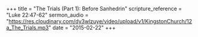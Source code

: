 +++
title = "The Trials (Part 1): Before Sanhedrin"
scripture_reference = "Luke 22:47-62"
sermon_audio = "https://res.cloudinary.com/dy3wlzuye/video/upload/v1/KingstonChurch/12a_The_Trials.mp3"
date = "2015-02-22"
+++
